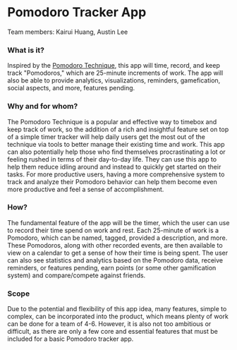 # Pomodoro Tracker App
Team members: Kairui Huang, Austin Lee

### What is it?
Inspired by the [Pomodoro Technique](https://todoist.com/productivity-methods/pomodoro-technique),
this app will time, record, and keep track "Pomodoros," which are 25-minute increments of work.
The app will also be able to provide analytics, visualizations, reminders, gamefication,
social aspects, and more, features pending.  

### Why and for whom?
The Pomodoro Technique is a popular and effective way to timebox and keep track of work,
so the addition of a rich and insightful feature set on top of a simple timer tracker will
help daily users get the most out of the technique via tools to better manage their existing
time and work. This app can also potentially help those who find themselves procrastinating
a lot or feeling rushed in terms of their day-to-day life. They can use this app to help them
reduce idling around and instead to quickly get started on their tasks. For more productive
users, having a more comprehensive system to track and analyze their Pomodoro behavior can
help them become even more productive and feel a sense of accomplishment.  

### How?
The fundamental feature of the app will be the timer, which the user can use to record their
time spend on work and rest. Each 25-minute of work is a Pomodoro, which can be named, tagged,
provided a description, and more. These Pomodoros, along with other recorded events, are then
available to view on a calendar to get a sense of how their time is being spent. The user can
also see statistics and analytics based on the Pomodoro data, receive reminders, or features
pending, earn points (or some other gamification system) and compare/compete against friends.  


### Scope
Due to the potential and flexibility of this app idea, many features, simple to complex, can
be incorporated into the product, which means plenty of work can be done for a team of 4-6.
However, it is also not too ambitious or difficult, as there are only a few core and essential
features that must be included for a basic Pomodoro tracker app.
